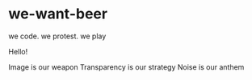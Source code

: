 # we-want-beer
we code. we protest. we play

Hello!

Image is our weapon
Transparency is our strategy
Noise is our anthem
